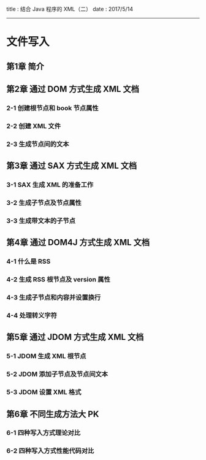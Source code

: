 title : 结合 Java 程序的 XML（二）
date  : 2017/5/14

---

# 文件写入

## 第1章 简介

## 第2章 通过 DOM 方式生成 XML 文档

### 2-1 创建根节点和 book 节点属性

### 2-2 创建 XML 文件

### 2-3 生成节点间的文本

## 第3章 通过 SAX 方式生成 XML 文档

### 3-1 SAX 生成 XML 的准备工作

### 3-2 生成子节点及节点属性

### 3-3 生成带文本的子节点

## 第4章 通过 DOM4J 方式生成 XML 文档

### 4-1 什么是 RSS

### 4-2 生成 RSS 根节点及 version 属性

### 4-3 生成子节点和内容并设置换行

### 4-4 处理转义字符

## 第5章 通过 JDOM 方式生成 XML 文档

### 5-1 JDOM 生成 XML 根节点

### 5-2 JDOM 添加子节点及节点间文本

### 5-3 JDOM 设置 XML 格式

## 第6章 不同生成方法大 PK

### 6-1 四种写入方式理论对比

### 6-2 四种写入方式性能代码对比
